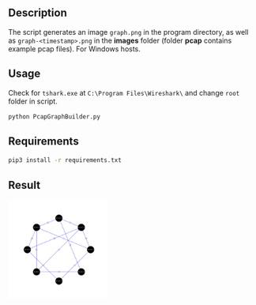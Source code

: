 ## Description

The script generates an image `graph.png` in the program directory, as well as `graph-<timestamp>.png` in the **images** folder (folder **pcap** contains example pcap files). For Windows hosts.

## Usage

Check for `tshark.exe` at `C:\Program Files\Wireshark\` and change `root` folder in script.
  
```bash
python PcapGraphBuilder.py
```

## Requirements

```bash
pip3 install -r requirements.txt
```

## Result

<img src="graph.png" alt="IMG" height="200"/>
